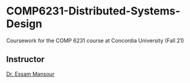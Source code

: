 # COMP6231-Distributed-Systems-Design
Coursework for the COMP 6231 course at Concordia University (Fall 21)

## Instructor
<a href="http://emansour.com/">Dr. Essam Mansour </a>